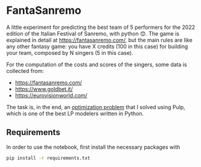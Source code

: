 
# FantaSanremo
A little experiment for predicting the best team of 5 performers for the 2022 edition of the Italian Festival of Sanremo, with python 😊.
The game is explained in detail at https://fantasanremo.com/, but the main rules are like any other fantasy game: you have X credits (100 in this case) for building your team, composed by N singers (5 in this case).

For the computation of the costs and scores of the singers, some data is collected from: 

 - https://fantasanremo.com/ 
 - https://www.goldbet.it/
 - https://eurovisionworld.com/

The task is, in the end, an [optimization problem](https://en.wikipedia.org/wiki/Optimization_problem) that I solved using Pulp, which is one of the best LP modelers written in Python.

Requirements
-------------
In order to use the notebook, first install the necessary packages with
```bash
pip install -r requirements.txt
```



